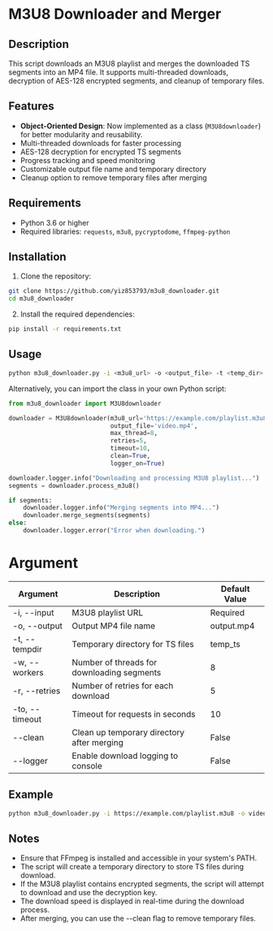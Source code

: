 <!-- README.md -->
# M3U8 Downloader and Merger

## Description
This script downloads an M3U8 playlist and merges the downloaded TS segments into an MP4 file. It supports multi-threaded downloads, decryption of AES-128 encrypted segments, and cleanup of temporary files.

## Features
- **Object-Oriented Design**: Now implemented as a class (`M3U8downloader`) for better modularity and reusability.
- Multi-threaded downloads for faster processing
- AES-128 decryption for encrypted TS segments
- Progress tracking and speed monitoring
- Customizable output file name and temporary directory
- Cleanup option to remove temporary files after merging

## Requirements
- Python 3.6 or higher
- Required libraries: `requests`, `m3u8`, `pycryptodome`, `ffmpeg-python`

## Installation

1. Clone the repository:
```bash
git clone https://github.com/yiz853793/m3u8_downloader.git
cd m3u8_downloader
```

2. Install the required dependencies:

```bash
pip install -r requirements.txt
```

## Usage

```bash
python m3u8_downloader.py -i <m3u8_url> -o <output_file> -t <temp_dir> -w <workers> -r <retries> -to <timeout> --clean --logger
```

Alternatively, you can import the class in your own Python script:

```python
from m3u8_downloader import M3U8downloader

downloader = M3U8downloader(m3u8_url='https://example.com/playlist.m3u8',
                            output_file='video.mp4',
                            max_thread=8,
                            retries=5,
                            timeout=10,
                            clean=True,
                            logger_on=True)

downloader.logger.info("Downloading and processing M3U8 playlist...")
segments = downloader.process_m3u8()

if segments:
    downloader.logger.info("Merging segments into MP4...")
    downloader.merge_segments(segments)
else:
    downloader.logger.error("Error when downloading.")
```

# Argument

| Argument | Description | Default Value |
| -------- | ----------- | ------------- |
| -i, --input | M3U8 playlist URL | Required |
|-o, --output | Output MP4 file name | output.mp4 |
|-t, --tempdir | Temporary directory for TS files | temp_ts |
| -w, --workers | Number of threads for downloading segments | 8 |
| -r, --retries | Number of retries for each download | 5 |
| -to, --timeout | Timeout for requests in seconds | 10 |
| --clean | Clean up temporary directory after merging |False |
| --logger | Enable download logging to console | False |

## Example

```bash
python m3u8_downloader.py -i https://example.com/playlist.m3u8 -o video.mp4 -t temp_ts -w 8 -r 5 -to 10 --clean --logger
```

## Notes

- Ensure that FFmpeg is installed and accessible in your system's PATH.
- The script will create a temporary directory to store TS files during download.
- If the M3U8 playlist contains encrypted segments, the script will attempt to download and use the decryption key.
- The download speed is displayed in real-time during the download process.
- After merging, you can use the --clean flag to remove temporary files.

